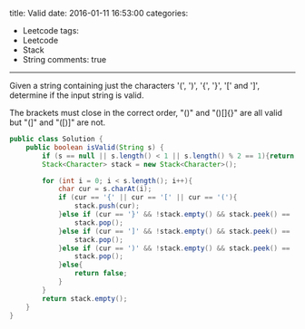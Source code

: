 title: Valid
date: 2016-01-11 16:53:00
categories:
- Leetcode
tags:
- Leetcode
- Stack
- String
comments: true
---

Given a string containing just the characters '(', ')', '{', '}', '[' and ']', determine if the input string is valid.

The brackets must close in the correct order, "()" and "()[]{}" are all valid but "(]" and "([)]" are not.

<!--more-->

```java
public class Solution {
    public boolean isValid(String s) {
        if (s == null || s.length() < 1 || s.length() % 2 == 1){return false;}
        Stack<Character> stack = new Stack<Character>();

        for (int i = 0; i < s.length(); i++){
            char cur = s.charAt(i);
            if (cur == '{' || cur == '[' || cur == '('){
                stack.push(cur);
            }else if (cur == '}' && !stack.empty() && stack.peek() == '{'){
                stack.pop();
            }else if (cur == ']' && !stack.empty() && stack.peek() == '['){
                stack.pop();
            }else if (cur == ')' && !stack.empty() && stack.peek() == '('){
                stack.pop();
            }else{
                return false;
            }
        }
        return stack.empty();
    }
}
```

